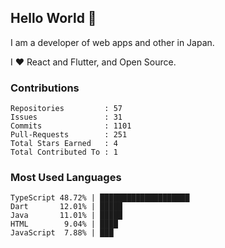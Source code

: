 ## Hello World 👋

I am a developer of web apps and other in Japan.

I ❤️ React and Flutter, and Open Source.

### Contributions

<!-- contributions start -->

    Repositories         : 57
    Issues               : 31
    Commits              : 1101
    Pull-Requests        : 251
    Total Stars Earned   : 4
    Total Contributed To : 1

<!-- contributions end -->

### Most Used Languages

<!-- most-used-languages start -->

    TypeScript 48.72% | ████████████████████
    Dart       12.01% | █████
    Java       11.01% | █████
    HTML        9.04% | ████
    JavaScript  7.88% | ███

<!-- most-used-languages end -->
